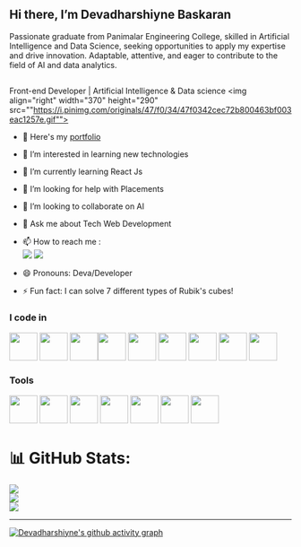 ## Hi there, I’m Devadharshiyne Baskaran
Passionate graduate from Panimalar Engineering College, skilled in Artificial Intelligence and Data Science, seeking opportunities to apply my expertise and drive innovation. Adaptable, attentive, and eager to contribute to the field of AI and data analytics.
##
Front-end Developer | Artificial Intelligence & Data science 
<img align="right" width="370" height="290" src=""https://i.pinimg.com/originals/47/f0/34/47f0342cec72b800463bf003eac1257e.gif"">
- 🔭 Here's my [portfolio]()  
- 👀 I’m interested in learning new technologies
- 🌱 I’m currently learning React Js
- 🤔 I’m looking for help with Placements 
- 👯 I’m looking to collaborate on AI
- 💬 Ask me about Tech Web Development
- 📫 How to reach me :
<br />  [<img src="https://img.shields.io/badge/LinkedIn-0077B5?style=for-the-badge&logo=linkedin&logoColor=white" />](https://www.linkedin.com/in/devadharshiyne-baskaran-0789a8264/)
[<img src="https://img.shields.io/badge/Email-%40%20deva.dharshiyne%40gmail.com-D14836?style=for-the-badge&logo=gmail&logoColor=white" />](mailto:deva.dharshiyne@gmail.com)

- 😄 Pronouns: Deva/Developer
- ⚡ Fun fact: I can solve 7 different types of Rubik's cubes!

### I code in
<img height="50" width="50" src="https://img.icons8.com/color/48/000000/html-5.png" /> <img height="50" width="50" src="https://img.icons8.com/color/48/000000/css3.png" /> 
<img height="50" width="50" src="https://img.icons8.com/color/48/000000/bootstrap.png" /><img height="50" width="50" src="https://img.icons8.com/color/48/000000/javascript.png"/>
<img height="50" width="50" src="https://img.icons8.com/color/48/000000/react-native.png"/> 
<img height="50" width="50" src="https://img.icons8.com/color/48/000000/python.png" /> <img height="50" width="50" src="https://img.icons8.com/color/48/000000/c-programming.png" /> 
<img height="50" width="50" src="https://img.icons8.com/color/48/000000/mysql-logo.png"/> 
<img height="50" width="50" src="https://img.icons8.com/color/48/000000/nodejs.png"/> 

 ### Tools
 <img height="50" width="50" src="https://img.icons8.com/color/48/000000/visual-studio-code-2019.png"/>  <img height="50" width="50" src="https://img.icons8.com/color/50/000000/git.png"/>  <img height="50" width="50" src="https://img.icons8.com/doodle/48/000000/adobe-photoshop.png"/>
<img height="50" width="50" src="https://media.giphy.com/media/v1.Y2lkPTc5MGI3NjExdXdwYWttaWRpbHFrNng2OTVhOWdsc2EwZnNza3Nna2RiZWhsdW9tNyZlcD12MV9pbnRlcm5hbF9naWZfYnlfaWQmY3Q9Zw/vSdMuEeAApptJgcDbO/giphy.gif"/> 
<img height="50" width="50" src="https://media.giphy.com/media/v1.Y2lkPTc5MGI3NjExb3c0NjlzZzFlY2s5ZDIwYmYzYmZvY2s2NDdwNjBqMHh1Z3ZicXdhaiZlcD12MV9pbnRlcm5hbF9naWZfYnlfaWQmY3Q9Zw/jZIq9jQjvBE6krE3Z6/giphy.gif"/>
<img height="50" width="50" src="https://github.com/Abarna-baskaran/Abarna-baskaran/issues/1#issue-2431744730">
<img height="50" width="50" src="https://img.icons8.com/color/48/000000/figma--v1.png"/> 
  
# 📊 GitHub Stats:
![](https://github-readme-stats.vercel.app/api?username=Abarna-baskaran&theme=dark&hide_border=false&include_all_commits=false&count_private=false)<br/>
![](https://github-readme-streak-stats.herokuapp.com/?user=Abarna-baskaran&theme=dark&hide_border=false)<br/>
![](https://github-readme-stats.vercel.app/api/top-langs/?username=Abarna-baskaran&theme=dark&hide_border=false&include_all_commits=false&count_private=false&layout=compact)

---


<!-- Proudly created with GPRM ( https://gprm.itsvg.in ) -->
[![Devadharshiyne's github activity graph](https://github-readme-activity-graph.vercel.app/graph?username=Abarna-baskaran&bg_color=28292a&color=2999d1&line=4c9d9e&point=190b0b&area=true&hide_border=true)](https://github.com/ashutosh00710/github-readme-activity-graph)



<!---
Abarna-baskaran/Abarna-baskaran is a ✨ special ✨ repository because its `README.md` (this file) appears on your GitHub profile.
You can click the Preview link to take a look at your changes.
--->
